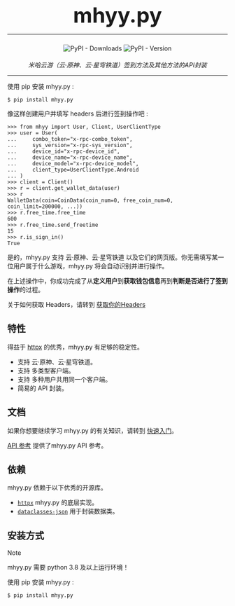 <h1 style="text-align: center; font-size: 3rem; margin-top: -10px; margin-bottom: 10px">
    mhyy.py
</h1>

---

<div style="display:flex; justify-content: center; align-items: center; margin-top: -5px">
    <p>
        <img alt="PyPI - Downloads" src="https://img.shields.io/pypi/dw/mhyy.py">
        <img alt="PyPI - Version" src="https://img.shields.io/pypi/v/mhyy.py">
    </p>
</div>

<div style="display:flex; justify-content: center; align-items: center; margin-top: 5px; margin-bottom: 5px">
    <em>米哈云游（云·原神、云·星穹铁道）签到方法及其他方法的API封装</em>
</div>

---

使用 pip 安装 mhyy.py :

```shell
$ pip install mhyy.py
```

像这样创建用户并填写 headers 后进行签到操作吧 :

```pycon
>>> from mhyy import User, Client, UserClientType
>>> user = User(
...     combo_token="x-rpc-combo_token",
...     sys_version="x-rpc-sys_version",
...     device_id="x-rpc-device_id",
...     device_name="x-rpc-device_name",
...     device_model="x-rpc-device_model",
...     client_type=UserClientType.Android
... )
>>> client = Client()
>>> r = client.get_wallet_data(user)
>>> r
WalletData(coin=CoinData(coin_num=0, free_coin_num=0, coin_limit=200000, ...))
>>> r.free_time.free_time
600
>>> r.free_time.send_freetime
15
>>> r.is_sign_in()
True
```

是的，mhyy.py 支持 云·原神、云·星穹铁道 以及它们的网页版。你无需填写某一位用户属于什么游戏，mhyy.py 将会自动识别并进行操作。

在上述操作中，你成功完成了从**定义用户**到**获取钱包信息**再到**判断是否进行了签到操作**的过程。

关于如何获取 Headers，请转到 [获取你的Headers](appendix/get_headers.md)

## 特性

得益于 [httpx](https://www.python-httpx.org/) 的优秀，mhyy.py 有足够的稳定性。

- 支持 云·原神、云·星穹铁道。
- 支持 多类型客户端。
- 支持 多种用户共用同一个客户端。
- 简易的 API 封装。

## 文档

如果你想要继续学习 mhyy.py 的有关知识，请转到 [快速入门](usage/quick_start.md)。

[API 参考](api/interface.md) 提供了mhyy.py API 参考。

## 依赖

mhyy.py 依赖于以下优秀的开源库。

- [`httpx`](https://github.com/encode/httpx/) mhyy.py 的底层实现。
- [`dataclasses-json`](https://github.com/lidatong/dataclasses-json) 用于封装数据类。

## 安装方式

> [!Note]
>
 >   mhyy.py 需要 python 3.8 及以上运行环境！

使用 pip 安装 mhyy.py :

```shell
$ pip install mhyy.py
```
